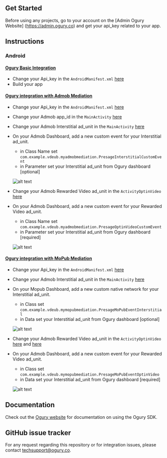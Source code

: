 ## Get Started

Before using any projects, go to your account on the [Admin Ogury Website] (https://admin.ogury.co) and get your api_key related to your app.

## Instructions

### Android

#### [Ogury Basic Integration](https://github.com/Ogury/Sample-Projects/tree/master/Android/MyApplication)
* Change your Api_key in the `AndroidManifest.xml` [here](https://github.com/Ogury/Sample-Projects/tree/master/Android/MyApplication/app/src/main/AndroidManifest.xml#L25)
* Build your app

#### [Ogury integration with Admob Mediation](https://github.com/Ogury/Sample-Projects/tree/master/Android/Admob_mediation)
* Change your Api_key in the `AndroidManifest.xml` [here](https://github.com/Ogury/Sample-Projects/tree/master/Android/Admob_mediation/app/src/main/AndroidManifest.xml#L26)
* Change your Admob app_id in the `MainActivity` [here](https://github.com/Ogury/Sample-Projects/blob/master/Android/Admob_mediation/app/src/main/java/com/example/vdeub/myadmobmediation/MainActivity.java#L35)
* Change your Admob Interstitial ad_unit in the `MainActivity` [here](https://github.com/Ogury/Sample-Projects/blob/master/Android/Admob_mediation/app/src/main/java/com/example/vdeub/myadmobmediation/MainActivity.java#L38)
* On your Admob Dashboard, add a new custom event for your Interstitial ad_unit.
	* in Class Name set `com.example.vdeub.myadmobmediation.PresageInterstitialCustomEvent`
	* in Parameter set your Interstitial ad_unit from Ogury dashboard [optional]

	![alt text](https://s3-eu-west-1.amazonaws.com/ogury-cdn/Loic-github/admob_interstitial.png)

* Change your Admob Rewarded Video ad_unit in the `ActivityOptinVideo` [here](https://github.com/Ogury/Sample-Projects/blob/master/Android/Admob_mediation/app/src/main/java/com/example/vdeub/myadmobmediation/ActivityOptinVideo.java#L75)
* On your Admob Dashboard, add a new custom event for your Rewarded Video ad_unit.
	* in Class Name set `com.example.vdeub.myadmobmediation.PresageOptinVideoCustomEvent`
	* in Parameter set your Interstitial ad_unit from Ogury dashboard [required]

	![alt text](https://s3-eu-west-1.amazonaws.com/ogury-cdn/Loic-github/admob_rewarded_video.png)

#### [Ogury integration with MoPub Mediation](https://github.com/Ogury/Sample-Projects/tree/master/Android/MoPub_mediation)
* Change your Api_key in the `AndroidManifest.xml` [here](https://github.com/Ogury/Sample-Projects/tree/master/Android/MoPub_mediation/app/src/main/AndroidManifest.xml#L29)
* Change your Admob Interstitial ad_unit in the `MainActivity` [here](https://github.com/Ogury/Sample-Projects/blob/master/Android/MoPub_mediation/app/src/main/java/com/example/vdeub/mymopubmediation/MainActivity.java#L34)
* On your Mopub Dashboard, add a new custom native network for your Interstitial ad_unit.
	* in Class set `com.example.vdeub.mymopubmediation.PresageMoPubEventInterstitial`
	* in Data set your Interstitial ad_unit from Ogury dashboard [optional]

	![alt text](https://s3-eu-west-1.amazonaws.com/ogury-cdn/Loic-github/mopub_interstitial.png)
	
* Change your Admob Rewarded Video ad_unit in the `ActivityOptinVideo` [here](https://github.com/Ogury/Sample-Projects/blob/master/Android/MoPub_mediation/app/src/main/java/com/example/vdeub/mymopubmediation/ActivityOptinVideo.java#L115) and [here](https://github.com/Ogury/Sample-Projects/blob/master/Android/MoPub_mediation/app/src/main/java/com/example/vdeub/mymopubmediation/ActivityOptinVideo.java#L108)
* On your Admob Dashboard, add a new custom event for your Rewarded Video ad_unit.
	* in Class set `com.example.vdeub.mymopubmediation.PresageMoPubEventOptinVideo`
	* in Data set your Interstitial ad_unit from Ogury dashboard [required]

	![alt text](https://s3-eu-west-1.amazonaws.com/ogury-cdn/Loic-github/mopub_rewarded_video.png)

## Documentation

Check out the [Ogury website](https://admin.ogury.co) for documentation on using the Ogury SDK.

## GitHub issue tracker

For any request regarding this repository or for integration issues, please contact techsupport@ogury.co.

